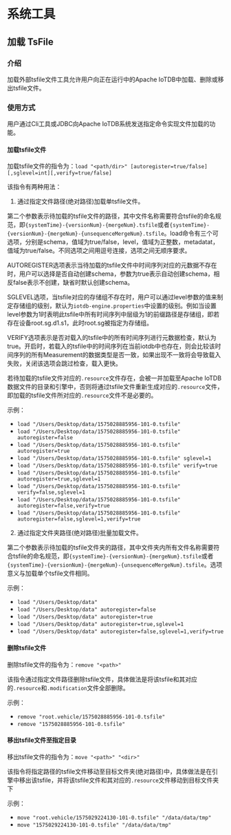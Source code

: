 <!--

    Licensed to the Apache Software Foundation (ASF) under one
    or more contributor license agreements.  See the NOTICE file
    distributed with this work for additional information
    regarding copyright ownership.  The ASF licenses this file
    to you under the Apache License, Version 2.0 (the
    "License"); you may not use this file except in compliance
    with the License.  You may obtain a copy of the License at
    
        http://www.apache.org/licenses/LICENSE-2.0
    
    Unless required by applicable law or agreed to in writing,
    software distributed under the License is distributed on an
    "AS IS" BASIS, WITHOUT WARRANTIES OR CONDITIONS OF ANY
    KIND, either express or implied.  See the License for the
    specific language governing permissions and limitations
    under the License.

-->

# 系统工具

## 加载 TsFile

### 介绍
加载外部tsfile文件工具允许用户向正在运行中的Apache IoTDB中加载、删除或移出tsfile文件。

### 使用方式
用户通过Cli工具或JDBC向Apache IoTDB系统发送指定命令实现文件加载的功能。

#### 加载tsfile文件
加载tsfile文件的指令为：`load "<path/dir>" [autoregister=true/false][,sglevel=int][,verify=true/false]`

该指令有两种用法：
1. 通过指定文件路径(绝对路径)加载单tsfile文件。

第二个参数表示待加载的tsfile文件的路径，其中文件名称需要符合tsfile的命名规范，即`{systemTime}-{versionNum}-{mergeNum}.tsfile`或者`{systemTime}-{versionNum}-{mergeNum}-{unsequenceMergeNum}.tsfile`。load命令有三个可选项，分别是schema，值域为true/false，level，值域为正整数，metadatat，值域为true/false。不同选项之间用逗号连接，选项之间无顺序要求。

AUTOREGISTER选项表示当待加载的tsfile文件中时间序列对应的元数据不存在时，用户可以选择是否自动创建schema，参数为true表示自动创建schema，相反false表示不创建，缺省时默认创建schema。

SGLEVEL选项，当tsfile对应的存储组不存在时，用户可以通过level参数的值来制定存储组的级别，默认为`iotdb-engine.properties`中设置的级别。例如当设置level参数为1时表明此tsfile中所有时间序列中层级为1的前缀路径是存储组，即若存在设备root.sg.d1.s1，此时root.sg被指定为存储组。

VERIFY选项表示是否对载入的tsfile中的所有时间序列进行元数据检查，默认为true。开启时，若载入的tsfile中的时间序列在当前iotdb中也存在，则会比较该时间序列的所有Measurement的数据类型是否一致，如果出现不一致将会导致载入失败，关闭该选项会跳过检查，载入更快。

若待加载的tsfile文件对应的`.resource`文件存在，会被一并加载至Apache IoTDB数据文件的目录和引擎中，否则将通过tsfile文件重新生成对应的`.resource`文件，即加载的tsfile文件所对应的`.resource`文件不是必要的。

示例：

* `load "/Users/Desktop/data/1575028885956-101-0.tsfile"`
* `load "/Users/Desktop/data/1575028885956-101-0.tsfile" autoregister=false`
* `load "/Users/Desktop/data/1575028885956-101-0.tsfile" autoregister=true`
* `load "/Users/Desktop/data/1575028885956-101-0.tsfile" sglevel=1`
* `load "/Users/Desktop/data/1575028885956-101-0.tsfile" verify=true`
* `load "/Users/Desktop/data/1575028885956-101-0.tsfile" autoregister=true,sglevel=1`
* `load "/Users/Desktop/data/1575028885956-101-0.tsfile" verify=false,sglevel=1`
* `load "/Users/Desktop/data/1575028885956-101-0.tsfile" autoregister=false,verify=true`
* `load "/Users/Desktop/data/1575028885956-101-0.tsfile" autoregister=false,sglevel=1,verify=true`


2. 通过指定文件夹路径(绝对路径)批量加载文件。

第二个参数表示待加载的tsfile文件夹的路径，其中文件夹内所有文件名称需要符合tsfile的命名规范，即`{systemTime}-{versionNum}-{mergeNum}.tsfile`或者`{systemTime}-{versionNum}-{mergeNum}-{unsequenceMergeNum}.tsfile`。选项意义与加载单个tsfile文件相同。

示例：

* `load "/Users/Desktop/data"`
* `load "/Users/Desktop/data" autoregister=false`
* `load "/Users/Desktop/data" autoregister=true`
* `load "/Users/Desktop/data" autoregister=true,sglevel=1`
* `load "/Users/Desktop/data" autoregister=false,sglevel=1,verify=true`

#### 删除tsfile文件

删除tsfile文件的指令为：`remove "<path>"`

该指令通过指定文件路径删除tsfile文件，具体做法是将该tsfile和其对应的`.resource`和`.modification`文件全部删除。

示例：

* `remove "root.vehicle/1575028885956-101-0.tsfile"`
* `remove "1575028885956-101-0.tsfile"`

#### 移出tsfile文件至指定目录

移出tsfile文件的指令为：`move "<path>" "<dir>"`

该指令将指定路径的tsfile文件移动至目标文件夹(绝对路径)中，具体做法是在引擎中移出该tsfile，并将该tsfile文件和其对应的`.resource`文件移动到目标文件夹下

示例：

* `move "root.vehicle/1575029224130-101-0.tsfile" "/data/data/tmp"`
* `move "1575029224130-101-0.tsfile" "/data/data/tmp"`
